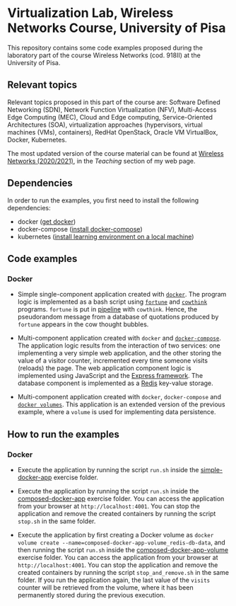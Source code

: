 # Virtualization Lab, Wireless Networks Course, University of Pisa

This repository contains some code examples proposed during the laboratory part of the course Wireless Networks (cod. 918II) at the University of Pisa.

## Relevant topics

Relevant topics proposed in this part of the course are: Software Defined Networking (SDN), Network Function Virtualization (NFV), Multi-Access Edge Computing (MEC), Cloud and Edge computing, Service-Oriented Architectures (SOA), virtualization approaches (hypervisors, virtual machines (VMs), containers), RedHat OpenStack, Oracle VM VirtualBox, Docker, Kubernetes.

The most updated version of the course material can be found at [Wireless Networks (2020/2021)](http://for.unipi.it/alessandra_fais/teaching/), in the *Teaching* section of my web page.

## Dependencies

In order to run the examples, you first need to install the following dependencies:
* docker ([get docker](https://docs.docker.com/get-docker/))
* docker-compose ([install docker-compose](https://docs.docker.com/compose/install/))
* kubernetes ([install learning environment on a local machine](https://kubernetes.io/docs/tasks/tools/))

## Code examples

### Docker

* Simple single-component application created with [`docker`](https://www.docker.com/). The program logic is implemented as a bash script using [`fortune`](https://en.wikipedia.org/wiki/Fortune_(Unix)) and [`cowthink`](https://en.wikipedia.org/wiki/Cowsay) programs. `fortune` is put in [pipeline](https://en.wikipedia.org/wiki/Pipeline_(Unix)) with `cowthink`. Hence, the pseudorandom message from a database of quotations produced by `fortune` appears in the cow thought bubbles.

* Multi-component application created with `docker` and [`docker-compose`](https://docs.docker.com/compose/). The application logic results from the interaction of two services: one implementing a very simple web application, and the other storing the value of a visitor counter, incremented every time someone visits (reloads) the page. The web application component logic is implemented using JavaScript and the [Express framework](https://expressjs.com/). The database component is implemented as a [Redis](https://redis.io/) key-value storage.

* Multi-component application created with `docker`, `docker-compose` and [`docker volumes`](https://docs.docker.com/storage/volumes/). This application is an extended version of the previous example, where a `volume` is used for implementing data persistence.



## How to run the examples

### Docker

* Execute the application by running the script `run.sh` inside the [simple-docker-app](https://github.com/alefais/virtualization-lab-unipi/tree/main/simple-docker-app) exercise folder.

* Execute the application by running the script `run.sh` inside the [composed-docker-app](https://github.com/alefais/virtualization-lab-unipi/tree/main/composed-docker-app) exercise folder. You can access the application from your browser at `http://localhost:4001`. You can stop the application and remove the created containers by running the script `stop.sh` in the same folder.

* Execute the application by first creating a Docker volume as
`docker volume create --name=composed-docker-app-volume_redis-db-data`, and then running the script `run.sh` inside the [composed-docker-app-volume](https://github.com/alefais/virtualization-lab-unipi/tree/main/composed-docker-app-volume) exercise folder. You can access the application from your browser at `http://localhost:4001`. You can stop the application and remove the created containers by running the script `stop_and_remove.sh` in the same folder. If you run the application again, the last value of the `visits` counter will be retrieved from the volume, where it has been permanently stored during the previous execution.

